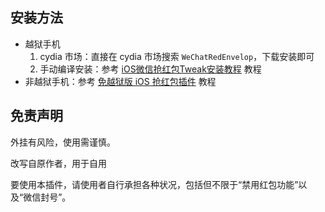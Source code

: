 ## 安装方法

- 越狱手机
    1. cydia 市场：直接在 cydia 市场搜索 `WeChatRedEnvelop`，下载安装即可
    2. 手动编译安装：参考 [iOS微信抢红包Tweak安装教程](http://www.swiftyper.com/2016/01/25/ios-tweak-install-guide/) 教程
- 非越狱手机：参考 [免越狱版 iOS 抢红包插件](http://www.swiftyper.com/2016/12/26/wechat-redenvelop-tweak-for-non-jailbroken-iphone/) 教程


## 免责声明
外挂有风险，使用需谨慎。

改写自原作者，用于自用

要使用本插件，请使用者自行承担各种状况，包括但不限于“禁用红包功能”以及“微信封号”。
